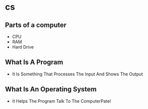 # cs

## Parts of a computer

+ CPU 
+ RAM
+ Hard Drive

## What Is A Program

+ It Is Something That Processes The Input And Shows The Output

## What Is An Operating System

+ It Helps The Program Talk To The ComputerPatel